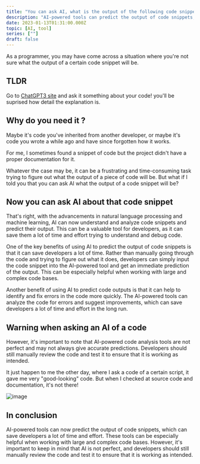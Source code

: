 ```yaml
---
title: "You can ask AI, what is the output of the following code snippet ..."
description: "AI-powered tools can predict the output of code snippets, saving developers time & effort. However, it's important to review & test the code manually as AI is not perfect"
date: 2023-01-13T01:31:00.000Z
topic: [AI, tool]
series: [""]
draft: false
---
```

As a programmer, you may have come across a situation where you're not sure what the output of a certain code snippet will be. 

## TLDR
Go to [ChatGPT3 site](https://chat.openai.com/chat) and ask it something about your code! you'll be suprised how detail the explanation is.

## Why do you need it ?

Maybe it's code you've inherited from another developer, or maybe it's code you wrote a while ago and have since forgotten how it works. 

For me, I sometimes found a snippet of code but the project didn't have a proper documentation for it.

Whatever the case may be, it can be a frustrating and time-consuming task trying to figure out what the output of a piece of code will be. But what if I told you that you can ask AI what the output of a code snippet will be?

## Now you can ask AI about that code snippet

That's right, with the advancements in natural language processing and machine learning, AI can now understand and analyze code snippets and predict their output. This can be a valuable tool for developers, as it can save them a lot of time and effort trying to understand and debug code.

One of the key benefits of using AI to predict the output of code snippets is that it can save developers a lot of time. Rather than manually going through the code and trying to figure out what it does, developers can simply input the code snippet into the AI-powered tool and get an immediate prediction of the output. This can be especially helpful when working with large and complex code bases.

Another benefit of using AI to predict code outputs is that it can help to identify and fix errors in the code more quickly. The AI-powered tools can analyze the code for errors and suggest improvements, which can save developers a lot of time and effort in the long run.

## Warning when asking an AI of a code

However, it's important to note that AI-powered code analysis tools are not perfect and may not always give accurate predictions. Developers should still manually review the code and test it to ensure that it is working as intended.

It just happen to me the other day, where I ask a code of a certain script, it gave me very "good-looking" code. But when I checked at source code and documentation, it's not there!

![image](https://i.ibb.co/3drP4MN/a.png)

## In conclusion
AI-powered tools can now predict the output of code snippets, which can save developers a lot of time and effort. These tools can be especially helpful when working with large and complex code bases. However, it's important to keep in mind that AI is not perfect, and developers should still manually review the code and test it to ensure that it is working as intended.
